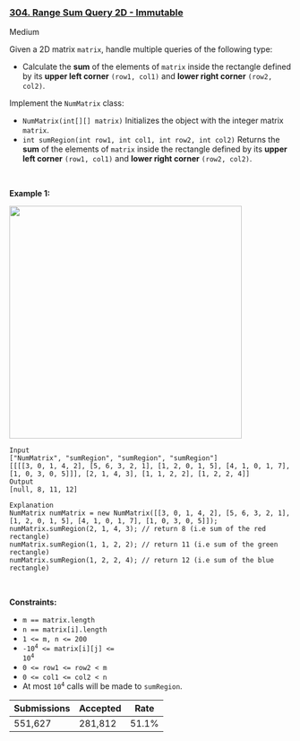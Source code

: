 ### [304. Range Sum Query 2D - Immutable](https://leetcode.com/problems/range-sum-query-2d-immutable/)

Medium

Given a 2D matrix `` matrix ``, handle multiple queries of the following type:

*   Calculate the __sum__ of the elements of `` matrix `` inside the rectangle defined by its __upper left corner__ `` (row1, col1) `` and __lower right corner__ `` (row2, col2) ``.

Implement the `` NumMatrix `` class:

*   `` NumMatrix(int[][] matrix) `` Initializes the object with the integer matrix `` matrix ``.
*   `` int sumRegion(int row1, int col1, int row2, int col2) `` Returns the __sum__ of the elements of `` matrix `` inside the rectangle defined by its __upper left corner__ `` (row1, col1) `` and __lower right corner__ `` (row2, col2) ``.

 

__Example 1:__

<img alt="" src="https://assets.leetcode.com/uploads/2021/03/14/sum-grid.jpg" style="width: 415px; height: 415px;"/>

```
Input
["NumMatrix", "sumRegion", "sumRegion", "sumRegion"]
[[[[3, 0, 1, 4, 2], [5, 6, 3, 2, 1], [1, 2, 0, 1, 5], [4, 1, 0, 1, 7], [1, 0, 3, 0, 5]]], [2, 1, 4, 3], [1, 1, 2, 2], [1, 2, 2, 4]]
Output
[null, 8, 11, 12]

Explanation
NumMatrix numMatrix = new NumMatrix([[3, 0, 1, 4, 2], [5, 6, 3, 2, 1], [1, 2, 0, 1, 5], [4, 1, 0, 1, 7], [1, 0, 3, 0, 5]]);
numMatrix.sumRegion(2, 1, 4, 3); // return 8 (i.e sum of the red rectangle)
numMatrix.sumRegion(1, 1, 2, 2); // return 11 (i.e sum of the green rectangle)
numMatrix.sumRegion(1, 2, 2, 4); // return 12 (i.e sum of the blue rectangle)
```

 

__Constraints:__

*   `` m == matrix.length ``
*   `` n == matrix[i].length ``
*   `` 1 <= m, n <= 200 ``
*   <code>-10<sup>4</sup> <= matrix[i][j] <= 10<sup>4</sup></code>
*   `` 0 <= row1 <= row2 < m ``
*   `` 0 <= col1 <= col2 < n ``
*   At most <code>10<sup>4</sup></code> calls will be made to `` sumRegion ``.

| Submissions    | Accepted     | Rate   |
| -------------- | ------------ | ------ |
| 551,627 | 281,812 | 51.1% |